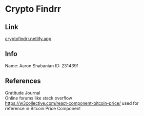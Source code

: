 # Crypto Findrr
## Link 
<a href="cryptofindrr.netlify.app">cryptofindrr.netlify.app</a>
## Info
Name: Aaron Shabanian
ID: 2314391
## References
Gratitude Journal <br>
Online forums like stack overflow <br>
https://w3collective.com/react-component-bitcoin-price/ used for reference in Bitcoin Price Component

